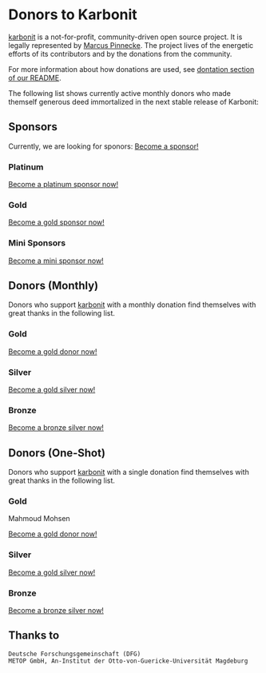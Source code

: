 # Donors to Karbonit

[karbonit](https://github.com/karbonitlabs/karbonit) is a not-for-profit, community-driven open source project. It is 
legally represented by [Marcus Pinnecke](http://www.pinnecke.info). The project lives of the energetic efforts of its 
contributors and by the donations from the community.

For more information about how donations are used, see [dontation section of our README](README.md). 

The following list shows currently active monthly donors who made themself generous deed immortalized in the next 
stable release of Karbonit:

## Sponsors

Currently, we are looking for sponors: [Become a sponsor!](mailto:pinnecke@ovgu.de)

### Platinum

[Become a platinum sponsor now!](mailto:pinnecke@ovgu.de)

### Gold

[Become a gold sponsor now!](mailto:pinnecke@ovgu.de)

### Mini Sponsors

[Become a mini sponsor now!](mailto:pinnecke@ovgu.de)

## Donors (Monthly)

Donors who support [karbonit](https://github.com/karbonitlabs/karbonit) with a monthly donation find themselves with 
great thanks in the following list.

### Gold

[Become a gold donor now!](mailto:pinnecke@ovgu.de)

### Silver

[Become a gold silver now!](mailto:pinnecke@ovgu.de)

### Bronze

[Become a bronze silver now!](mailto:pinnecke@ovgu.de)

## Donors (One-Shot)

Donors who support [karbonit](https://github.com/karbonitlabs/karbonit) with a single donation find themselves with 
great thanks in the following list.

### Gold

Mahmoud Mohsen

[Become a gold donor now!](mailto:pinnecke@ovgu.de)

### Silver

[Become a gold silver now!](mailto:pinnecke@ovgu.de)

### Bronze

[Become a bronze silver now!](mailto:pinnecke@ovgu.de)

## Thanks to

```
Deutsche Forschungsgemeinschaft (DFG)
METOP GmbH, An-Institut der Otto-von-Guericke-Universität Magdeburg
```


